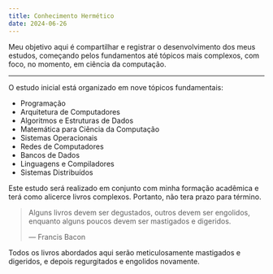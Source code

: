 ```yaml
---
title: Conhecimento Hermético
date: 2024-06-26
---
```


Meu objetivo aqui é compartilhar e registrar o desenvolvimento dos meus estudos, começando pelos fundamentos até tópicos mais complexos, com foco, no momento, em ciência da computação.

---

O estudo inicial está organizado em nove tópicos fundamentais:

- Programação
- Arquitetura de Computadores
- Algoritmos e Estruturas de Dados
- Matemática para Ciência da Computação
- Sistemas Operacionais
- Redes de Computadores
- Bancos de Dados
- Linguagens e Compiladores
- Sistemas Distribuídos

Este estudo será realizado em conjunto com minha formação acadêmica e terá como alicerce livros complexos. Portanto, não tera prazo para término.

> Alguns livros devem ser degustados, outros devem ser engolidos, enquanto alguns poucos devem ser mastigados e digeridos. 
> 
> — Francis Bacon 

Todos os livros abordados aqui serão meticulosamente mastigados e digeridos, e depois regurgitados e engolidos novamente.